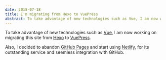 ```yaml
---
date: 2018-07-18
title: I'm migrating from Hexo to VuePress
abstract: To take advantage of new technologies such as Vue, I am now working on migrating this site from Hexo to VuePress.
---
```


To take advantage of new technologies such as [Vue](https://vuejs.org/), I am now working on migrating this site from [Hexo](https://hexo.io/) to [VuePress](https://vuepress.vuejs.org/).

Also, I decided to abandon [GitHub Pages](https://pages.github.com/) and start using [Netlify](https://netlify.com/), for its outstanding service and seemless integration with GitHub.
